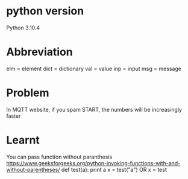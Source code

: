 #

# python version
Python 3.10.4

# Abbreviation
elm = element
dict = dictionary
val = value
inp = input
msg = message

# Problem
In MQTT website, if you spam START, the numbers will be increasingly faster

# Learnt
You can pass function without paranthesis
https://www.geeksforgeeks.org/python-invoking-functions-with-and-without-parentheses/
def test(a):
    print a
x = test("a") OR
x = test